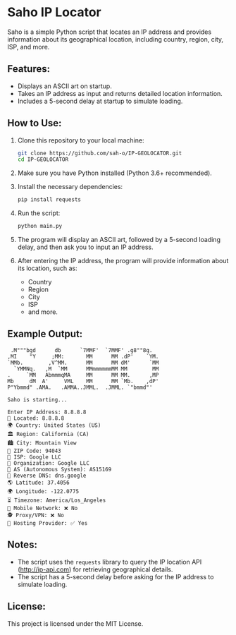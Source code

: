 # Saho IP Locator

Saho is a simple Python script that locates an IP address and provides information about its geographical location, including country, region, city, ISP, and more.

## Features:
- Displays an ASCII art on startup.
- Takes an IP address as input and returns detailed location information.
- Includes a 5-second delay at startup to simulate loading.

## How to Use:

1. Clone this repository to your local machine:
   ```bash
   git clone https://github.com/sah-o/IP-GEOLOCATOR.git
   cd IP-GEOLOCATOR
   ```

2. Make sure you have Python installed (Python 3.6+ recommended).

3. Install the necessary dependencies:
   ```bash
   pip install requests
   ```

4. Run the script:
   ```bash
   python main.py
   ```

5. The program will display an ASCII art, followed by a 5-second loading delay, and then ask you to input an IP address.

6. After entering the IP address, the program will provide information about its location, such as:
   - Country
   - Region
   - City
   - ISP
   - and more.

## Example Output:
```
 .M"""bgd      db      `7MMF'  `7MMF' .g8""8q.   
,MI    "Y     ;MM:       MM      MM .dP'    `YM. 
`MMb.        ,V^MM.      MM      MM dM'      `MM 
  `YMMNq.   ,M  `MM      MMmmmmmmMM MM        MM 
.     `MM   AbmmmqMA     MM      MM MM.      ,MP 
Mb     dM  A'     VML    MM      MM `Mb.    ,dP' 
P"Ybmmd" .AMA.   .AMMA..JMML.  .JMML. `"bmmd"'   

Saho is starting...

Enter IP Address: 8.8.8.8
📍 Located: 8.8.8.8
🌍 Country: United States (US)
🏛 Region: California (CA)
🏙 City: Mountain View
📮 ZIP Code: 94043
📡 ISP: Google LLC
🏢 Organization: Google LLC
🔗 AS (Autonomous System): AS15169
🔄 Reverse DNS: dns.google
🌎 Latitude: 37.4056
🌍 Longitude: -122.0775
⏳ Timezone: America/Los_Angeles
📶 Mobile Network: ❌ No
🕵️ Proxy/VPN: ❌ No
🏢 Hosting Provider: ✅ Yes
```

## Notes:
- The script uses the `requests` library to query the IP location API (http://ip-api.com) for retrieving geographical details.
- The script has a 5-second delay before asking for the IP address to simulate loading.
  
## License:
This project is licensed under the MIT License.
